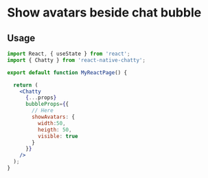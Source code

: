 # Show avatars beside chat bubble


## Usage

```jsx
import React, { useState } from 'react';
import { Chatty } from 'react-native-chatty';

export default function MyReactPage() {

  return (
    <Chatty
      {...props}
      bubbleProps={{
        // Here
        showAvatars: {
          width:50,
          heigth: 50,
          visible: true
        }
      }}
    />
  );
}
```

